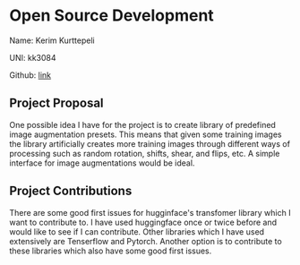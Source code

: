 # Open Source Development

Name: Kerim Kurttepeli

UNI: kk3084

Github: [link](https://github.com/kurttepelikerim)


## Project Proposal
One possible idea I have for the project is to create library of predefined image augmentation presets. This means that given some training images the library artificially creates more training images through different ways of processing such as random rotation, shifts, shear, and flips, etc. A simple interface for image augmentations would be ideal.

## Project Contributions
There are some good first issues for hugginface's transfomer library which I want to contribute to. I have used huggingface once or twice before and would like to see if I can contribute. Other libraries which I have used extensively are Tenserflow and Pytorch. Another option is to contribute to these libraries which also have some good first issues.
